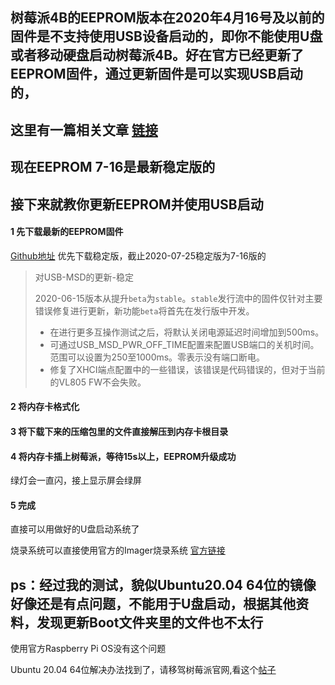 ## 树莓派4B的EEPROM版本在2020年4月16号及以前的固件是不支持使用USB设备启动的，即你不能使用U盘或者移动硬盘启动树莓派4B。好在官方已经更新了EEPROM固件，通过更新固件是可以实现USB启动的，
## 这里有一篇相关文章 [链接](https://www.quarkbook.com/?p=638)
## 现在EEPROM 7-16是最新稳定版的

## 接下来就教你更新EEPROM并使用USB启动 ##

#### 1 先下载最新的EEPROM固件 ####

[Github地址](https://github.com/raspberrypi/rpi-eeprom/releases) 优先下载稳定版，截止2020-07-25稳定版为7-16版的

> 对USB-MSD的更新-稳定
>
> 2020-06-15版本从提升`beta`为`stable`。`stable`发行流中的固件仅针对主要错误修复进行更新，新功能`beta`将首先在发行版中开发。
>
> - 在进行更多互操作测试之后，将默认关闭电源延迟时间增加到500ms。
> - 可通过USB_MSD_PWR_OFF_TIME配置来配置USB端口的关机时间。范围可以设置为250至1000ms。零表示没有端口断电。
> - 修复了XHCI端点配置中的一些错误，该错误是代码错误的，但对于当前的VL805 FW不会失败。

#### 2 将内存卡格式化 ####

#### 3 将下载下来的压缩包里的文件直接解压到内存卡根目录 ####

#### 4 将内存卡插上树莓派，等待15s以上，EEPROM升级成功 ####

绿灯会一直闪，接上显示屏会绿屏

#### 5 完成 ####

直接可以用做好的U盘启动系统了

烧录系统可以直接使用官方的Imager烧录系统
[官方链接](https://www.raspberrypi.org/downloads/)

## ps：经过我的测试，貌似Ubuntu20.04 64位的镜像好像还是有点问题，不能用于U盘启动，根据其他资料，发现更新Boot文件夹里的文件也不太行
使用官方Raspberry Pi OS没有这个问题

Ubuntu 20.04 64位解决办法找到了，请移驾树莓派官网,看这个[帖子](https://www.raspberrypi.org/forums/viewtopic.php?t=278791)
